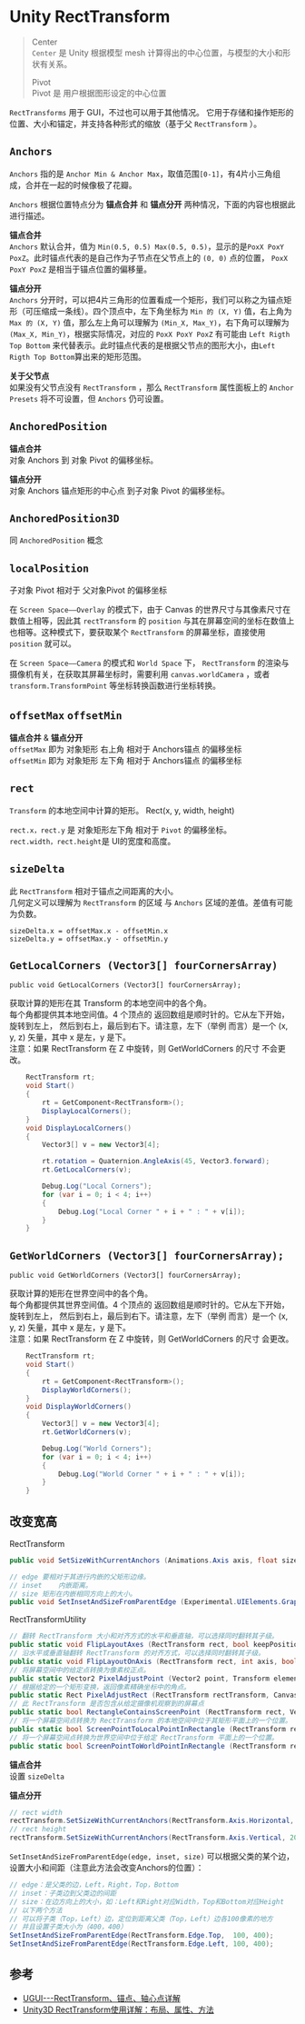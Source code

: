 # Unity RectTransform

> Center  
> `Center` 是 Unity 根据模型 mesh 计算得出的中心位置，与模型的大小和形状有关系。
>
> Pivot  
> Pivot 是 用户根据图形设定的中心位置


`RectTransforms` 用于 GUI，不过也可以用于其他情况。 它用于存储和操作矩形的位置、大小和锚定，并支持各种形式的缩放（基于父 `RectTransform` ）。

## `Anchors`

`Anchors` 指的是 `Anchor Min & Anchor Max`，取值范围`[0-1]`，有4片小三角组成，合并在一起的时候像极了花瓣。

`Anchors` 根据位置特点分为 **锚点合并** 和 **锚点分开** 两种情况，下面的内容也根据此进行描述。

**锚点合并**  
`Anchors` 默认合并，值为 `Min(0.5, 0.5) Max(0.5, 0.5)`，显示的是`PoxX PoxY PoxZ`。此时锚点代表的是自己作为子节点在父节点上的 `(0, 0)` 点的位置， `PoxX PoxY PoxZ` 是相当于锚点位置的偏移量。

**锚点分开**  
`Anchors` 分开时，可以把4片三角形的位置看成一个矩形，我们可以称之为锚点矩形（可压缩成一条线）。四个顶点中，左下角坐标为 `Min 的 (X, Y)` 值，右上角为` Max 的 (X, Y)` 值，那么左上角可以理解为 `(Min_X, Max_Y)`，右下角可以理解为 `(Max_X, Min_Y)`，根据实际情况，对应的 `PoxX PoxY PoxZ` 有可能由 `Left Rigth Top Bottom` 来代替表示。此时锚点代表的是根据父节点的图形大小，由`Left Rigth Top Bottom`算出来的矩形范围。


**关于父节点**  
如果没有父节点没有 `RectTransform` ，那么 `RectTransform` 属性面板上的 `Anchor Presets` 将不可设置，但 `Anchors` 仍可设置。


## `AnchoredPosition`

**锚点合并**   
对象 Anchors 到 对象 Pivot 的偏移坐标。

**锚点分开**  
对象 Anchors 锚点矩形的中心点 到子对象 Pivot 的偏移坐标。

## `AnchoredPosition3D`
同 `AnchoredPosition` 概念


## `localPosition`
子对象 Pivot 相对于 父对象Pivot 的偏移坐标

在 `Screen Space——Overlay` 的模式下，由于 Canvas 的世界尺寸与其像素尺寸在数值上相等，因此其 `rectTransform` 的 `position` 与其在屏幕空间的坐标在数值上也相等。这种模式下，要获取某个 `RectTransform` 的屏幕坐标，直接使用 `position` 就可以。

在 `Screen Space——Camera` 的模式和 `World Space` 下， `RectTransform` 的渲染与摄像机有关，在获取其屏幕坐标时，需要利用 `canvas.worldCamera` ，或者 `transform.TransformPoint` 等坐标转换函数进行坐标转换。


## `offsetMax` `offsetMin`
**锚点合并** & **锚点分开**  
`offsetMax` 即为 对象矩形 右上角 相对于 Anchors锚点 的偏移坐标   
`offsetMin` 即为 对象矩形 左下角 相对于 Anchors锚点 的偏移坐标

## `rect`
`Transform` 的本地空间中计算的矩形。
Rect(x, y, width, height)

`rect.x，rect.y` 是 对象矩形左下角 相对于 `Pivot` 的偏移坐标。  
`rect.width，rect.height`是 UI的宽度和高度。


## `sizeDelta`
此 `RectTransform` 相对于锚点之间距离的大小。  
几何定义可以理解为 `RectTransform` 的区域 与 `Anchors` 区域的差值。差值有可能为负数。

```
sizeDelta.x = offsetMax.x - offsetMin.x
sizeDelta.y = offsetMax.y - offsetMin.y
```

## `GetLocalCorners (Vector3[] fourCornersArray)`

`public void GetLocalCorners (Vector3[] fourCornersArray);`

获取计算的矩形在其 Transform 的本地空间中的各个角。  
每个角都提供其本地空间值。4 个顶点的 返回数组是顺时针的。它从左下开始，旋转到左上， 然后到右上，最后到右下。请注意，左下（举例 而言）是一个 (x, y, z) 矢量，其中 x 是左，y 是下。  
注意：如果 RectTransform 在 Z 中旋转，则 GetWorldCorners 的尺寸 不会更改。

```c#
    RectTransform rt;
    void Start()
    {
        rt = GetComponent<RectTransform>();
        DisplayLocalCorners();
    }
    void DisplayLocalCorners()
    {
        Vector3[] v = new Vector3[4];

        rt.rotation = Quaternion.AngleAxis(45, Vector3.forward);
        rt.GetLocalCorners(v);

        Debug.Log("Local Corners");
        for (var i = 0; i < 4; i++)
        {
            Debug.Log("Local Corner " + i + " : " + v[i]);
        }
    }
```

## `GetWorldCorners (Vector3[] fourCornersArray);`

`public void GetWorldCorners (Vector3[] fourCornersArray);`

获取计算的矩形在世界空间中的各个角。  
每个角都提供其世界空间值。4 个顶点的 返回数组是顺时针的。它从左下开始，旋转到左上， 然后到右上，最后到右下。请注意，左下（举例 而言）是一个 (x, y, z) 矢量，其中 x 是左，y 是下。  
注意：如果 RectTransform 在 Z 中旋转，则 GetWorldCorners 的尺寸 会更改。

```c#
    RectTransform rt;
    void Start()
    {
        rt = GetComponent<RectTransform>();
        DisplayWorldCorners();
    }
    void DisplayWorldCorners()
    {
        Vector3[] v = new Vector3[4];
        rt.GetWorldCorners(v);

        Debug.Log("World Corners");
        for (var i = 0; i < 4; i++)
        {
            Debug.Log("World Corner " + i + " : " + v[i]);
        }
    }
```

## 改变宽高
RectTransform
```c#
public void SetSizeWithCurrentAnchors (Animations.Axis axis, float size);

// edge	要相对于其进行内嵌的父矩形边缘。
// inset	内嵌距离。
// size	矩形在内嵌相同方向上的大小。
public void SetInsetAndSizeFromParentEdge (Experimental.UIElements.GraphView.Edge edge, float inset, float size);
```

RectTransformUtility
```c#
// 翻转 RectTransform 大小和对齐方式的水平和垂直轴，可以选择同时翻转其子级。
public static void FlipLayoutAxes (RectTransform rect, bool keepPositioning, bool recursive);
// 沿水平或垂直轴翻转 RectTransform 的对齐方式，可以选择同时翻转其子级。
public static void FlipLayoutOnAxis (RectTransform rect, int axis, bool keepPositioning, bool recursive);
// 将屏幕空间中的给定点转换为像素校正点。
public static Vector2 PixelAdjustPoint (Vector2 point, Transform elementTransform, Canvas canvas);
// 根据给定的一个矩形变换，返回像素精确坐标中的角点。
public static Rect PixelAdjustRect (RectTransform rectTransform, Canvas canvas);
// 此 RectTransform 是否包含从给定摄像机观察到的屏幕点
public static bool RectangleContainsScreenPoint (RectTransform rect, Vector2 screenPoint, Camera cam);
// 将一个屏幕空间点转换为 RectTransform 的本地空间中位于其矩形平面上的一个位置。
public static bool ScreenPointToLocalPointInRectangle (RectTransform rect, Vector2 screenPoint, Camera cam, out Vector2 localPoint);
// 将一个屏幕空间点转换为世界空间中位于给定 RectTransform 平面上的一个位置。
public static bool ScreenPointToWorldPointInRectangle (RectTransform rect, Vector2 screenPoint, Camera cam, out Vector3 worldPoint);
```

**锚点合并**  
设置 `sizeDelta`

**锚点分开**  
```c#
// rect width
rectTransform.SetSizeWithCurrentAnchors(RectTransform.Axis.Horizontal, 200);
// rect height
rectTransform.SetSizeWithCurrentAnchors(RectTransform.Axis.Vertical, 200);
```

`SetInsetAndSizeFromParentEdge(edge, inset, size)`
可以根据父类的某个边，设置大小和间距（注意此方法会改变Anchors的位置）：

```c#
// edge：是父类的边，Left，Right，Top，Bottom
// inset：子类边到父类边的间距
// size：在边方向上的大小，如：Left和Right对应Width，Top和Bottom对应Height
// 以下两个方法
// 可以将子类（Top，Left）边，定位到距离父类（Top，Left）边各100像素的地方
// 并且设置子类大小为（400，400）
SetInsetAndSizeFromParentEdge(RectTransform.Edge.Top,  100, 400);
SetInsetAndSizeFromParentEdge(RectTransform.Edge.Left, 100, 400);
```

## 参考

* [UGUI---RectTransform、锚点、轴心点详解](https://www.cnblogs.com/Fflyqaq/p/12714387.html)
* [Unity3D RectTransform使用详解：布局、属性、方法](https://zhuanlan.zhihu.com/p/139252379)
